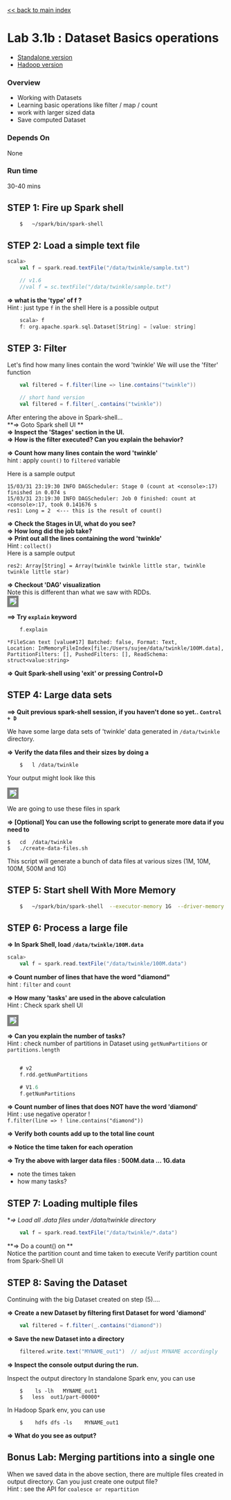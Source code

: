 <link rel='stylesheet' href='../assets/css/main.css'/>

[<< back to main index](../README.md)

Lab 3.1b : Dataset Basics operations
================================

- [Standalone version](3.1b-dataset-basics.md)
- [Hadoop version](3.1H-dataset-hadoop.md)

### Overview
* Working with Datasets
* Learning basic operations like filter / map / count
* work with larger sized data
* Save computed Dataset

### Depends On
None

### Run time
30-40 mins


## STEP 1:  Fire up Spark shell

```bash
    $   ~/spark/bin/spark-shell
```


## STEP 2: Load a simple text file

```scala
scala>
    val f = spark.read.textFile("/data/twinkle/sample.txt")

    // v1.6
    //val f = sc.textFile("/data/twinkle/sample.txt")
```


**=> what is the 'type' of f ?**  
Hint : just type `f` in the shell
Here is a possible output

```scala
    scala> f
    f: org.apache.spark.sql.Dataset[String] = [value: string]
```


## STEP 3: Filter
Let's find how many lines contain the word 'twinkle'
We will use the 'filter' function

```scala
    val filtered = f.filter(line => line.contains("twinkle"))

    // short hand version
    val filtered = f.filter(_.contains("twinkle"))
```

After entering the above in Spark-shell...  
**=> Goto Spark shell UI **  
**=> Inspect the 'Stages' section in the UI.**  
**=> How is the filter executed? Can you explain the behavior?**  

**=> Count how many lines contain the word 'twinkle'**  
hint : apply `count()` to `filtered` variable

Here is a sample output

```console
15/03/31 23:19:30 INFO DAGScheduler: Stage 0 (count at <console>:17) finished in 0.074 s
15/03/31 23:19:30 INFO DAGScheduler: Job 0 finished: count at <console>:17, took 0.141676 s
res1: Long = 2  <--- this is the result of count()
```


**=> Check the Stages in UI,  what do you see?**  
**=> How long did the job take?**  
**=> Print out all the lines containing the word 'twinkle'**   
Hint : `collect()`  
Here is a sample output
```console
res2: Array[String] = Array(twinkle twinkle little star, twinkle twinkle little star)
```

**=> Checkout 'DAG' visualization**  
Note this is different than what we saw with RDDs.  
<img src="../assets/images/3.1d.png" style="border: 5px solid grey; max-width:100%;"/>

**==> Try `explain` keyword**  

```scala
    f.explain
```

```console
*FileScan text [value#17] Batched: false, Format: Text,
Location: InMemoryFileIndex[file:/Users/sujee/data/twinkle/100M.data],
PartitionFilters: [], PushedFilters: [], ReadSchema: struct<value:string>
```



**=> Quit Spark-shell using 'exit'  or pressing  Control+D**


## STEP 4:  Large data sets
**==> Quit previous spark-shell session, if you haven't done so yet.. `Control + D`**  

We have some large data sets of 'twinkle' data generated in `/data/twinkle`  directory.

**=> Verify the data files and their sizes by doing a**
```
    $   l /data/twinkle
```
Your output might look like this

<img src="../assets/images/3.1a.png" style="border: 5px solid grey; max-width:100%;"/>

We are going to use these files in spark

**=> [Optional] You can use the following script to generate more data if you need to**  

    $   cd  /data/twinkle
    $   ./create-data-files.sh


This script will generate a bunch of data files at various sizes (1M, 10M, 100M, 500M and 1G)

## STEP 5:  Start shell With More Memory

```bash
    $   ~/spark/bin/spark-shell  --executor-memory 1G  --driver-memory 1G
```

## STEP 6: Process a large file
**=> In Spark Shell, load `/data/twinkle/100M.data`**  
```scala
scala>
    val f = spark.read.textFile("/data/twinkle/100M.data")
```

**=> Count number of lines that have the word "diamond"**  
hint : `filter`  and `count`

**=> How many 'tasks' are used in the above calculation**  
Hint : Check spark shell UI

<img src="../assets/images/3.1b.png" style="border: 5px solid grey; max-width:100%;" />

**=> Can you explain the number of tasks?**  
Hint : check number of partitions in Dataset using `getNumPartitions`  or `partitions.length`  
```scala

    # v2
    f.rdd.getNumPartitions

    # V1.6
    f.getNumPartitions
```


**=> Count number of lines that does NOT have the word 'diamond'**  
Hint : use negative operator  !  
`f.filter(line => ! line.contains("diamond")) `

**=> Verify both counts add up to the total line count**

**=> Notice the time taken for each operation**

**=> Try the above with larger data files : 500M.data  ... 1G.data**
  - note the times taken
  - how many tasks?

## STEP 7: Loading multiple files
**=> Load all *.data files under  /data/twinkle  directory**  
```scala
    val f = spark.read.textFile("/data/twinkle/*.data")
```

**=> Do a count() on **  
Notice the partition count and time taken to execute
Verify partition count from Spark-Shell UI

## STEP 8:  Saving the Dataset
Continuing with the big Dataset created on step (5)....

**=> Create a new Dataset by filtering first Dataset for word 'diamond'**  

```scala
    val filtered = f.filter(_.contains("diamond"))
```

**=> Save the new Dataset into a directory**  
```scala
    filtered.write.text("MYNAME_out1")  // adjust MYNAME accordingly
```

**=> Inspect the console output during the run.**

Inspect the output directory
In standalone Spark env, you can use
```
    $    ls -lh   MYNAME_out1
    $   less  out1/part-00000*
```

In Hadoop Spark env, you can use
```
    $    hdfs dfs -ls    MYNAME_out1
```

**=> What do you see as output?**


## Bonus Lab: Merging partitions into a single one
When we saved data in the above section, there are multiple files created in output directory.   Can you just create one output file?   
Hint : see the API for `coalesce or repartition`
